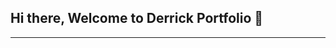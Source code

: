 ## Hi there, Welcome to Derrick Portfolio 👋
-------------------------------------------------------------------
